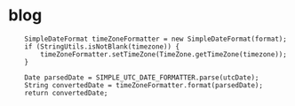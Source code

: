 blog
====


        SimpleDateFormat timeZoneFormatter = new SimpleDateFormat(format);
        if (StringUtils.isNotBlank(timezone)) {
            timeZoneFormatter.setTimeZone(TimeZone.getTimeZone(timezone));
        }

        Date parsedDate = SIMPLE_UTC_DATE_FORMATTER.parse(utcDate);
        String convertedDate = timeZoneFormatter.format(parsedDate);
        return convertedDate;
